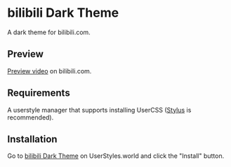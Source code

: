 # bilibili Dark Theme
A dark theme for bilibili.com.
## Preview
[Preview video](https://www.bilibili.com/video/BV14j41197Lp) on bilibili.com.
## Requirements
A userstyle manager that supports installing UserCSS ([Stylus](https://github.com/openstyles/stylus) is recommended).
## Installation
Go to [bilibili Dark Theme](https://userstyles.world/style/10951) on UserStyles.world and click the "Install" button.
